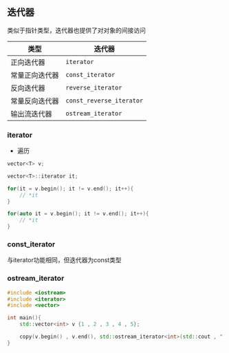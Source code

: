 <!--
 * @Description: 
 * @Version: 1.0
 * @Author: DaLao
 * @Email: dalao_li@163.com
 * @Date: 2021-11-29 00:31:35
 * @LastEditors: dalao
 * @LastEditTime: 2022-04-15 00:14:40
-->


## 迭代器

类似于指针类型，迭代器也提供了对对象的间接访问

| 类型           | 迭代器                   |
| -------------- | ------------------------ |
| 正向迭代器     | `iterator`               |
| 常量正向迭代器 | `const_iterator`         |
| 反向迭代器     | `reverse_iterator`       |
| 常量反向迭代器 | `const_reverse_iterator` |
| 输出流迭代器   | `ostream_iterator`       |


### iterator

- 遍历

```c
vector<T> v;

vector<T>::iterator it;

for(it = v.begin(); it != v.end(); it++){
    // *it
}

for(auto it = v.begin(); it != v.end(); it++){
    // *it
}
```



### const_iterator

与iterator功能相同，但迭代器为const类型



### ostream_iterator

```c++
#include <iostream>
#include <iterator>
#include <vector>

int main(){
    std::vector<int> v {1 , 2 , 3 , 4 , 5};

    copy(v.begin() , v.end(), std::ostream_iterator<int>(std::cout , " "));
}
```
